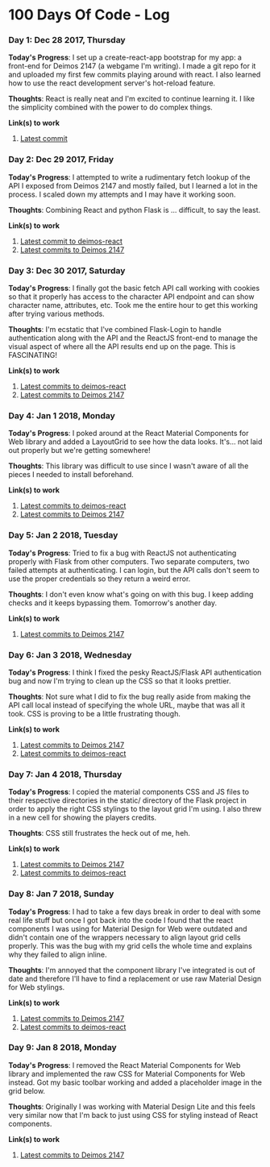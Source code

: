 # 100 Days Of Code - Log

### Day 1: Dec 28 2017, Thursday

**Today's Progress**: I set up a create-react-app bootstrap for my app: a front-end for Deimos 2147 (a webgame I'm writing). I made a git repo for it and uploaded my first few commits playing around with react. I also learned how to use the react development server's hot-reload feature.

**Thoughts**: React is really neat and I'm excited to continue learning it. I like the simplicity combined with the power to do complex things.

**Link(s) to work**
1. [Latest commit](https://github.com/tigwyk/deimos-react/commit/0880de83c7b15d1f3ea3ba75b7097ae74279a02f)

### Day 2: Dec 29 2017, Friday

**Today's Progress**: I attempted to write a rudimentary fetch lookup of the API I exposed from Deimos 2147 and mostly failed, but I learned a lot in the process. I scaled down my attempts and I may have it working soon.

**Thoughts**: Combining React and python Flask is ... difficult, to say the least.

**Link(s) to work**
1. [Latest commit to deimos-react](https://github.com/tigwyk/deimos-react/commit/c03c603c31d6e8097b51f48a8386bdf816ef239b)
2. [Latest commits to Deimos 2147](https://github.com/tigwyk/spacerpg/commits?author=tigwyk&since=2017-12-29T08:00:00Z&until=2017-12-30T08:00:00Z)

### Day 3: Dec 30 2017, Saturday

**Today's Progress**: I finally got the basic fetch API call working with cookies so that it properly has access to the character API endpoint and can show character name, attributes, etc. Took me the entire hour to get this working after trying various methods.

**Thoughts**: I'm ecstatic that I've combined Flask-Login to handle authentication along with the API and the ReactJS front-end to manage the visual aspect of where all the API results end up on the page. This is FASCINATING!

**Link(s) to work**
1. [Latest commits to deimos-react](https://github.com/tigwyk/deimos-react/commits/master)
2. [Latest commits to Deimos 2147](https://github.com/tigwyk/spacerpg/commits/master)

### Day 4: Jan 1 2018, Monday

**Today's Progress**: I poked around at the React Material Components for Web library and added a LayoutGrid to see how the data looks. It's... not laid out properly but we're getting somewhere!

**Thoughts**: This library was difficult to use since I wasn't aware of all the pieces I needed to install beforehand.

**Link(s) to work**
1. [Latest commits to deimos-react](https://github.com/tigwyk/deimos-react/commits/master)
2. [Latest commits to Deimos 2147](https://github.com/tigwyk/spacerpg/commits/master)

### Day 5: Jan 2 2018, Tuesday

**Today's Progress**: Tried to fix a bug with ReactJS not authenticating properly with Flask from other computers. Two separate computers, two failed attempts at authenticating. I can login, but the API calls don't seem to use the proper credentials so they return a weird error.

**Thoughts**: I don't even know what's going on with this bug. I keep adding checks and it keeps bypassing them. Tomorrow's another day.

**Link(s) to work**
1. [Latest commits to Deimos 2147](https://github.com/tigwyk/spacerpg/commits/master)

### Day 6: Jan 3 2018, Wednesday

**Today's Progress**: I think I fixed the pesky ReactJS/Flask API authentication bug and now I'm trying to clean up the CSS so that it looks prettier. 

**Thoughts**: Not sure what I did to fix the bug really aside from making the API call local instead of specifying the whole URL, maybe that was all it took. CSS is proving to be a little frustrating though.

**Link(s) to work**
1. [Latest commits to Deimos 2147](https://github.com/tigwyk/spacerpg/commits/master)
2. [Latest commits to deimos-react](https://github.com/tigwyk/deimos-react/commits/master)

### Day 7: Jan 4 2018, Thursday

**Today's Progress**: I copied the material components CSS and JS files to their respective directories in the static/ directory of the Flask project in order to apply the right CSS stylings to the layout grid I'm using. I also threw in a new cell for showing the players credits. 

**Thoughts**: CSS still frustrates the heck out of me, heh.

**Link(s) to work**
1. [Latest commits to Deimos 2147](https://github.com/tigwyk/spacerpg/commits/master)
2. [Latest commits to deimos-react](https://github.com/tigwyk/deimos-react/commits/master)

### Day 8: Jan 7 2018, Sunday

**Today's Progress**: I had to take a few days break in order to deal with some real life stuff but once I got back into the code I found that the react components I was using for Material Design for Web were outdated and didn't contain one of the wrappers necessary to align layout grid cells properly. This was the bug with my grid cells the whole time and explains why they failed to align inline.

**Thoughts**: I'm annoyed that the component library I've integrated is out of date and therefore I'll have to find a replacement or use raw Material Design for Web stylings.

**Link(s) to work**
1. [Latest commits to Deimos 2147](https://github.com/tigwyk/spacerpg/commits/master)
2. [Latest commits to deimos-react](https://github.com/tigwyk/deimos-react/commits/master)

### Day 9: Jan 8 2018, Monday

**Today's Progress**: I removed the React Material Components for Web library and implemented the raw CSS for Material Components for Web instead. Got my basic toolbar working and added a placeholder image in the grid below.

**Thoughts**: Originally I was working with Material Design Lite and this feels very similar now that I'm back to just using CSS for styling instead of React components.

**Link(s) to work**
1. [Latest commits to Deimos 2147](https://github.com/tigwyk/spacerpg/commits/master)
